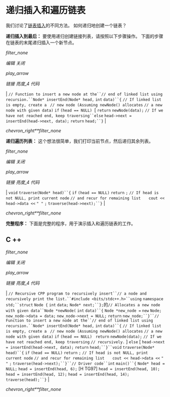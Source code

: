 # 递归插入和遍历链表

我们讨论了[链表插入](https://www.geeksforgeeks.org/linked-list-set-2-inserting-a-node/)的不同方法。 如何递归地创建一个链表？

**递归插入到最后：**
要使用递归创建链接列表，请按照以下步骤操作。 下面的步骤在链表的末尾递归插入一个新节点。

*filter_none*

*编辑*
*关闭*

*play_arrow*

*链接*
*亮度_4*
*代码*

| `// Function to insert a new node at the``// end of linked list using recursion.``Node* insertEnd(Node* head,` `int` `data)``{` `// If linked list is empty, create a ` `// new node (Assuming newNode() allocates` `// a new node with given data)` `if` `(head == NULL) `[  `return` `newNode(data);` `// If we have not reached end, keep traversing``else` `head->next = insertEnd(head->next, data);` `return` `head;``}` |

*chevron_right**filter_none*

**递归遍历列表：**
这个想法很简单，我们打印当前节点，然后递归其余列表。

*filter_none*

*编辑*
*关闭*

*play_arrow*

*链接*
*亮度_4*
*代码*

| `void` `traverse(Node* head)``{` `if` `(head == NULL)` `return` `;` `// If head is not NULL, print current node` `// and recur for remaining list   ` `cout << head->data <<` `" "` `;` `traverse(head->next);``}` |

*chevron_right**filter_none*

**完整程序：**
下面是完整的程序，用于演示插入和遍历链表的工作。

## C ++

*filter_none*

*编辑*
*关闭*

*play_arrow*

*链接*
*亮度_4*
*代码*

| `// Recursive CPP program to recursively insert``// a node and recursively print the list.``#include <bits/stdc++.h>``using` `namespace` `std;``struct` `Node {` `int` `data;` `Node* next;``};`的`// Allocates a new node with given data``Node *newNode(` `int` `data)``{` `Node *new_node =` `new` `Node;` `new_node->data = data;` `new_node->next = NULL;` `return` `new_node;``}``// Function to insert a new node at the``// end of linked list using recursion.``Node* insertEnd(Node* head,` `int` `data)``{` `// If linked list is empty, create a ` `// new node (Assuming newNode() allocates` `// a new node with given data)` `if` `(head == NULL) ` `return` `newNode(data);` `// If we have not reached end, keep traversing` `// recursively.` ] `else` [ `head->next = insertEnd(head->next, data);` `return` `head;``}``void` `traverse(Node* head)``{` `if` `(head == NULL)` `return` `;` `// If head is not NULL, print current node` `// and recur for remaining list   ` `cout << head->data <<` `" "` `;` `traverse(head->next);``}``// Driver code``int` `main()``{` `Node* head = NULL;` `head = insertEnd(head, 6);` [H TG97] `head = insertEnd(head, 10);` `head = insertEnd(head, 12);` `head = insertEnd(head, 14);` `traverse(head);``}` |

*chevron_right**filter_none*